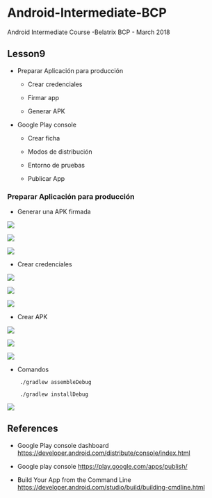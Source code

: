# Android-Intermediate-BCP

Android Intermediate Course -Belatrix BCP - March 2018

## Lesson9

- Preparar Aplicación para producción

  - Crear credenciales 
  
  - Firmar app
  
  - Generar APK

- Google Play console

  - Crear ficha
  
  - Modos de distribución
  
  - Entorno de pruebas
  
  - Publicar App
  
### Preparar Aplicación para producción

- Generar una APK firmada

![]("./images/generate_apk1.png")

![]("./images/generate_apk2.png")

![]("./images/generate_apk3.png")

- Crear credenciales

![]("./images/generate_apk4.png")

![]("./images/generate_apk5.png")

![]("./images/generate_apk5-1.png")

- Crear APK

![]("./images/generate_apk6.png")

![]("./images/generate_apk7.png")

![]("./images/output_release.png")

- Comandos

```
	./gradlew assembleDebug

	./gradlew installDebug
```

![]("./images/output_debug.png")


## References 

- Google Play console dashboard https://developer.android.com/distribute/console/index.html

- Google play console https://play.google.com/apps/publish/

- Build Your App from the Command Line https://developer.android.com/studio/build/building-cmdline.html

